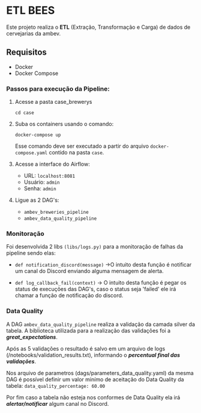 # ETL BEES 

Este projeto realiza o **ETL** (Extração, Transformação e Carga) de dados de cervejarias da ambev.

## Requisitos

- Docker
- Docker Compose


### Passos para execução da Pipeline:

1. Acesse a pasta case_brewerys
    ```
    cd case
    ```

2. Suba os containers usando o comando:
    ```
    docker-compose up
    ```
   Esse comando deve ser executado a partir do arquivo `docker-compose.yaml` contido na pasta `case`.


3. Acesse a interface do Airflow:
    - URL: `localhost:8081`
    - Usuário: `admin`
    - Senha: `admin`

4. Ligue as 2 DAG's:
    - `ambev_breweries_pipeline`
    - `ambev_data_quality_pipeline`

### Monitoração

Foi desenvolvida 2 libs `(libs/logs.py)` para a monitoração de falhas da pipeline sendo elas:
- `def notification_discord(message)` ->O intuito desta função é notificar um canal do Discord enviando alguma mensagem de alerta.

- `def log_callback_fail(context)` -> O intuito desta função é pegar os status de execuções das DAG's, caso o status seja 'failed' ele irá chamar a função de notificação do discord.


### Data Quality
 A DAG `ambev_data_quality_pipeline` realiza a validação da camada silver da tabela. A biblioteca utilizada para a realização das validações foi a ***great_expectations***.

Após as 5 validações o resultado é salvo em um arquivo de logs (/notebooks/validation_results.txt), informando o ***percentual final das validações***.

Nos arquivo de parametros (dags/parameters_data_quality.yaml) da mesma DAG é possível definir um valor minímo de aceitação do Data Quality da tabela:
`data_quality_percentage: 60.00`

Por fim caso a tabela não esteja nos conformes de Data Quality ela irá ***alertar/notificar*** algum canal no Discord.







